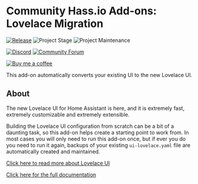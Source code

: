 # Community Hass.io Add-ons: Lovelace Migration

[![Release][release-shield]][release] ![Project Stage][project-stage-shield] ![Project Maintenance][maintenance-shield]

[![Discord][discord-shield]][discord] [![Community Forum][forum-shield]][forum]

[![Buy me a coffee][buymeacoffee-shield]][buymeacoffee]

This add-on automatically converts your existing UI to the new Lovelace UI.

## About

The new Lovelace UI for Home Assistant is here, and it is extremely fast,
extremely customizable and extremely extensible.

Building the Lovelace UI configuration from scratch can be a bit of a
daunting task, so this add-on helps create a starting point to work from.
In most cases you will only need to run this add-on once, but if ever you
do you need to run it again, backups of your existing `ui-lovelace.yaml` file
are automatically created and maintained.

[Click here to read more about Lovelace UI][lovelace-docs]

[Click here for the full documentation][docs]

[project-stage-shield]: https://img.shields.io/badge/project%20stage-experimental-yellow.svg
[forum-shield]: https://img.shields.io/badge/community-forum-brightgreen.svg
[forum]: https://community.home-assistant.io/t/community-hass-io-add-on-lovelace-migration/61552?u=dale3h
[discord-shield]: https://img.shields.io/discord/330944238910963714.svg
[discord]: https://discord.gg/c5DvZ4e
[lovelace-docs]: https://www.home-assistant.io/lovelace/
[maintenance-shield]: https://img.shields.io/maintenance/yes/2018.svg
[release-shield]: https://img.shields.io/badge/version-v0.1.0-blue.svg
[release]: https://github.com/hassio-addons/addon-lovelace-migration/tree/v0.1.0
[docs]: https://github.com/hassio-addons/addon-lovelace-migration/blob/v0.1.0/README.md
[buymeacoffee-shield]: https://www.buymeacoffee.com/assets/img/guidelines/download-assets-sm-2.svg
[buymeacoffee]: https://www.buymeacoffee.com/dale3h